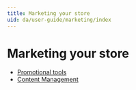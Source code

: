 ```yaml
---
title: Marketing your store
uid: da/user-guide/marketing/index
---
```


# Marketing your store

- [Promotional tools](xref:da/user-guide/marketing/promotional/index)
- [Content Management](xref:da/user-guide/marketing/content/index)